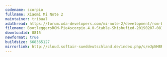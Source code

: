 ```yaml
---
codename: scorpio
fullname: Xiaomi Mi Note 2
maintainer: tribual
xdathread: https://forum.xda-developers.com/mi-note-2/development/rom-bootleggers-t3875691
filename: BootleggersROM-Pie4scorpio.4.0-Stable-Shishufied-20190207-081352.zip
downloadid: 0815
newformat: true
buildsize: 668365127
mirrorlink: http://cloud.softair-sueddeutschland.de/index.php/s/eJpNH8R3c8nNcqF
---
```


